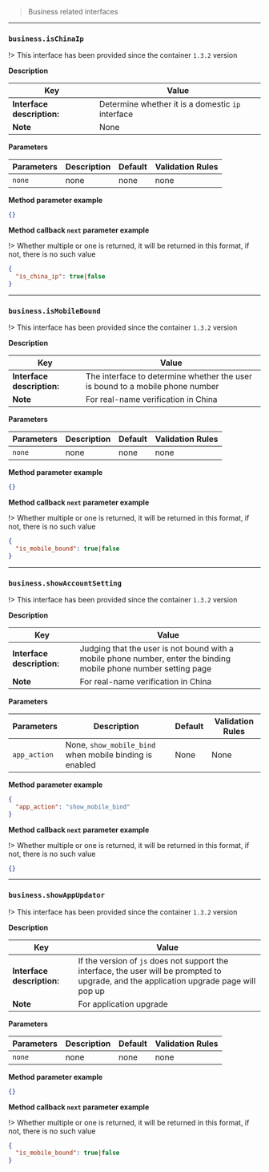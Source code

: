 > Business related interfaces

---

### `business.isChinaIp`

!> This interface has been provided since the container `1.3.2` version

**Description**

| Key                        | Value                                             |
| -------------------------- | ------------------------------------------------- |
| **Interface description:** | Determine whether it is a domestic `ip` interface |
| **Note**                   | None                                              |

**Parameters**

| Parameters | Description | Default | Validation Rules |
| ---------- | ----------- | ------- | ---------------- |
| `none`     | none        | none    | none             |

**Method parameter example**

```json
{}
```

**Method callback `next` parameter example**

!> Whether multiple or one is returned, it will be returned in this format, if not, there is no such value

```json
{
  "is_china_ip": true|false
}
```

---

### `business.isMobileBound`

!> This interface has been provided since the container `1.3.2` version

**Description**

| Key                        | Value                                                                         |
| -------------------------- | ----------------------------------------------------------------------------- |
| **Interface description:** | The interface to determine whether the user is bound to a mobile phone number |
| **Note**                   | For real-name verification in China                                           |

**Parameters**

| Parameters | Description | Default | Validation Rules |
| ---------- | ----------- | ------- | ---------------- |
| `none`     | none        | none    | none             |

**Method parameter example**

```json
{}
```

**Method callback `next` parameter example**

!> Whether multiple or one is returned, it will be returned in this format, if not, there is no such value

```json
{
  "is_mobile_bound": true|false
}
```

---

### `business.showAccountSetting`

!> This interface has been provided since the container `1.3.2` version

**Description**

| Key                        | Value                                                                                                             |
| -------------------------- | ----------------------------------------------------------------------------------------------------------------- |
| **Interface description:** | Judging that the user is not bound with a mobile phone number, enter the binding mobile phone number setting page |
| **Note**                   | For real-name verification in China                                                                               |

**Parameters**

| Parameters   | Description                                             | Default | Validation Rules |
| ------------ | ------------------------------------------------------- | ------- | ---------------- |
| `app_action` | None, `show_mobile_bind` when mobile binding is enabled | None    | None             |

**Method parameter example**

```json
{
  "app_action": "show_mobile_bind"
}
```

**Method callback `next` parameter example**

!> Whether multiple or one is returned, it will be returned in this format, if not, there is no such value

```json
{}
```

---

### `business.showAppUpdator`

!> This interface has been provided since the container `1.3.2` version

**Description**

| Key                        | Value                                                                                                                                     |
| -------------------------- | ----------------------------------------------------------------------------------------------------------------------------------------- |
| **Interface description:** | If the version of `js` does not support the interface, the user will be prompted to upgrade, and the application upgrade page will pop up |
| **Note**                   | For application upgrade                                                                                                                   |

**Parameters**

| Parameters | Description | Default | Validation Rules |
| ---------- | ----------- | ------- | ---------------- |
| `none`     | none        | none    | none             |

**Method parameter example**

```json
{}
```

**Method callback `next` parameter example**

!> Whether multiple or one is returned, it will be returned in this format, if not, there is no such value

```json
{
  "is_mobile_bound": true|false
}
```
